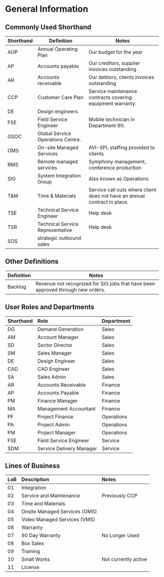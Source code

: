 # General Information

## Commonly Used Shorthand

| Shorthand | Definition                        | Notes                                                                     |
| --------- | --------------------------------- | ------------------------------------------------------------------------- |
| AOP       | Annual Operating Plan             | Our budget for the year                                                   |
| AP        | Accounts payable                  | Our creditors, supplier invoices outstanding                              |
| AR        | Accounts receivable               | Our debtors, clients invoices outstanding                                 |
| CCP       | Customer Care Plan                | Service maintenance contracts covering equipment warranty.                |
| DE        | Design engineers                  |                                                                           |
| FSE       | Field Service Engineer            | Mobile technician in Department 60.                                       |
| GSOC      | Global Service Operations Centre. |                                                                           |
| OMS       | On-site Managed Services          | AVI-SPL staffing provided to clients                                      |
| RMS       | Remote managed services           | Symphony management, conference production                                |
| SIG       | System Integration Group          | Also known as Operations                                                  |
| T&M       | Time & Materials                  | Service call outs where client does not have an annual contract in place. |
| TSE       | Technical Service Engineer        | Help desk                                                                 |
| TSR       | Technical Service Representative  | Help desk                                                                 |
| SOS       | strategic outbound sales          |                                                                           |

## Other Definitions

| Definition | Notes                                                                           |
| ---------- | ------------------------------------------------------------------------------- |
| Backlog    | Revenue not recognized for SIG jobs that have been approved through new orders. |

## User Roles and Departments

| Shorthand | Role                     | Department |
| :-------- | :----------------------- | :--------- |
| DG        | Demand Generation        | Sales      |
| AM        | Account Manager          | Sales      |
| SD        | Sector Director          | Sales      |
| SM        | Sales Manager            | Sales      |
| DE        | Design Engineer          | Sales      |
| CAD       | CAD Engineer             | Sales      |
| SA        | Sales Admin              | Sales      |
| AR        | Accounts Receivable      | Finance    |
| AP        | Accounts Payable         | Finance    |
| PM        | Finance Manager          | Finance    |
| MA        | Management Accountant    | Finance    |
| PF        | Project Finance          | Operations |
| PA        | Project Admin            | Operations |
| PM        | Project Manager          | Operations |
| FSE       | Field Service Engineer   | Service    |
| SDM       | Service Delivery Manager | Service    |

## Lines of Business

| LoB | Description                   | Notes                |
| :-- | :---------------------------- | :------------------- |
| 01  | Integration                   |                      |
| 02  | Service and Maintenance       | Previously CCP       |
| 03  | Time and Materials            |                      |
| 04  | Onsite Managed Services (OMS) |                      |
| 05  | Video Managed Services (VMS)  |                      |
| 06  | Warranty                      |                      |
| 07  | 90 Day Warranty               | No Longer Used       |
| 08  | Box Sales                     |                      |
| 09  | Training                      |                      |
| 10  | Small Works                   | Not currently active |
| 11  | License                       |                      |
